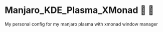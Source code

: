 # Manjaro_KDE_Plasma_XMonad :rocket: :rocket:
My personal config for my manjaro plasma with xmonad window manager 
